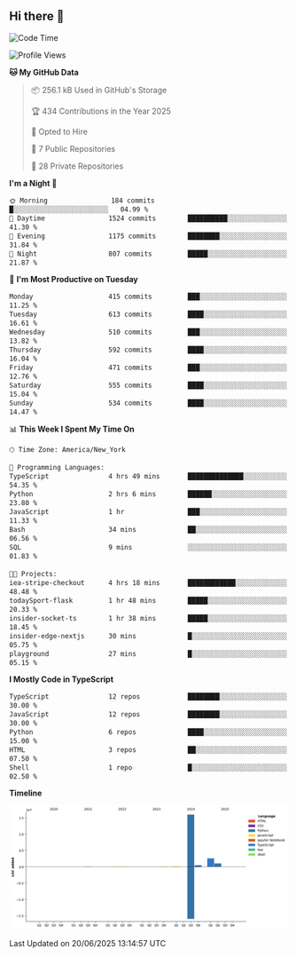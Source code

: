 ## Hi there 👋

<!--START_SECTION:waka-->
![Code Time](http://img.shields.io/badge/Code%20Time-346%20hrs%2039%20mins-blue)

![Profile Views](http://img.shields.io/badge/Profile%20Views-0-blue)

**🐱 My GitHub Data** 

> 📦 256.1 kB Used in GitHub's Storage 
 > 
> 🏆 434 Contributions in the Year 2025
 > 
> 💼 Opted to Hire
 > 
> 📜 7 Public Repositories 
 > 
> 🔑 28 Private Repositories 
 > 
**I'm a Night 🦉** 

```text
🌞 Morning                184 commits         █░░░░░░░░░░░░░░░░░░░░░░░░   04.99 % 
🌆 Daytime                1524 commits        ██████████░░░░░░░░░░░░░░░   41.30 % 
🌃 Evening                1175 commits        ████████░░░░░░░░░░░░░░░░░   31.84 % 
🌙 Night                  807 commits         █████░░░░░░░░░░░░░░░░░░░░   21.87 % 
```
📅 **I'm Most Productive on Tuesday** 

```text
Monday                   415 commits         ███░░░░░░░░░░░░░░░░░░░░░░   11.25 % 
Tuesday                  613 commits         ████░░░░░░░░░░░░░░░░░░░░░   16.61 % 
Wednesday                510 commits         ███░░░░░░░░░░░░░░░░░░░░░░   13.82 % 
Thursday                 592 commits         ████░░░░░░░░░░░░░░░░░░░░░   16.04 % 
Friday                   471 commits         ███░░░░░░░░░░░░░░░░░░░░░░   12.76 % 
Saturday                 555 commits         ████░░░░░░░░░░░░░░░░░░░░░   15.04 % 
Sunday                   534 commits         ████░░░░░░░░░░░░░░░░░░░░░   14.47 % 
```


📊 **This Week I Spent My Time On** 

```text
🕑︎ Time Zone: America/New_York

💬 Programming Languages: 
TypeScript               4 hrs 49 mins       ██████████████░░░░░░░░░░░   54.35 % 
Python                   2 hrs 6 mins        ██████░░░░░░░░░░░░░░░░░░░   23.80 % 
JavaScript               1 hr                ███░░░░░░░░░░░░░░░░░░░░░░   11.33 % 
Bash                     34 mins             ██░░░░░░░░░░░░░░░░░░░░░░░   06.56 % 
SQL                      9 mins              ░░░░░░░░░░░░░░░░░░░░░░░░░   01.83 % 

🐱‍💻 Projects: 
iea-stripe-checkout      4 hrs 18 mins       ████████████░░░░░░░░░░░░░   48.48 % 
todaySport-flask         1 hr 48 mins        █████░░░░░░░░░░░░░░░░░░░░   20.33 % 
insider-socket-ts        1 hr 38 mins        █████░░░░░░░░░░░░░░░░░░░░   18.45 % 
insider-edge-nextjs      30 mins             █░░░░░░░░░░░░░░░░░░░░░░░░   05.75 % 
playground               27 mins             █░░░░░░░░░░░░░░░░░░░░░░░░   05.15 % 
```

**I Mostly Code in TypeScript** 

```text
TypeScript               12 repos            ████████░░░░░░░░░░░░░░░░░   30.00 % 
JavaScript               12 repos            ████████░░░░░░░░░░░░░░░░░   30.00 % 
Python                   6 repos             ████░░░░░░░░░░░░░░░░░░░░░   15.00 % 
HTML                     3 repos             ██░░░░░░░░░░░░░░░░░░░░░░░   07.50 % 
Shell                    1 repo              █░░░░░░░░░░░░░░░░░░░░░░░░   02.50 % 
```



**Timeline**

![Lines of Code chart](https://raw.githubusercontent.com/dikshithvishnu/dikshithvishnu/main/assets/bar_graph.png)


 Last Updated on 20/06/2025 13:14:57 UTC
<!--END_SECTION:waka-->
